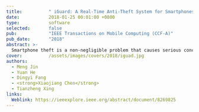 ```yaml
---
title:          " iGuard: A Real-Time Anti-Theft System for Smartphones"
date:           2018-01-25 00:01:00 +0800
type:           software
selected:       false
pub:            "IEEE Transactions on Mobile Computing (CCF-A)"
pub_date:       "2018"
abstract: >-
  Smartphone theft is a non-negligible problem that causes serious concerns on personal property and privacy. The existing solutions to this problem either provide only functions like retrieving a phone, or require dedicated hardware to detect thefts. How to protect smartphones from being stolen at all times is still an open problem. In this paper, we propose iGuard, a real-time anti-theft system for smartphones. iGuard utilizes only the inertial sensing data from the smartphone. The basic idea behind iGuard is to distinguish different people holding a smartphone, by identifying the order of the motions during the `take-out' behavior and how each motion is performed. For this purpose, we design a motion segmentation algorithm to detect the transition between two motions from the noisy sensing data. We then leverage the distinct feature contained in each sub-segment of a motion to estimate the probability that the motion is performed by the smartphone owner himself/herself. Based on such pre-processed data, we propose a Markov based model to track the behavior of a smartphone user. According to this model, iGuard instantly alarms once the tracked data deviate from the smartphone owner's usual habit. We implement iGuard on Android and evaluate its performance in real environments. The experimental results show that iGuard is accurate and robust in various scenarios. 
cover:          /assets/images/covers/2018/iguad.jpg
authors:
  - Meng Jin
  - Yuan He
  - Dingyi Fang
  - <strong>Xiaojiang Chen</strong>
  - Tianzheng Xing
links: 
  Weblink: https://ieeexplore.ieee.org/abstract/document/8269825
---
```

